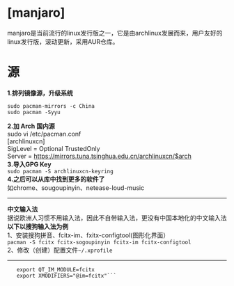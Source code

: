 **[manjaro]**
=====
manjaro是当前流行的linux发行版之一，它是由archlinux发展而来，用户友好的linux发行版，滚动更新，采用AUR仓库。    

**源**
=====
**1.排列镜像源，升级系统**      
```
sudo pacman-mirrors -c China
sudo pacman -Syyu
```
**2.加 Arch 国内源**    
sudo vi /etc/pacman.conf  
[archlinuxcn]       
SigLevel = Optional TrustedOnly     
Server = https://mirrors.tuna.tsinghua.edu.cn/archlinuxcn/$arch       
**3.导入GPG Key**    
```sudo pacman -S archlinuxcn-keyring```  
**4.之后可以从库中找到更多的软件了**   
如chrome、sougoupinyin、netease-loud-music
***
**中文输入法**   
据说欧洲人习惯不用输入法，因此不自带输入法，更没有中国本地化的中文输入法  
**以下以搜狗输入法为例**      
1、安装搜狗拼音、fcitx-im、fxitx-configtool(图形化界面）   
```pacman -S fcitx fcitx-sogoupinyin fcitx-im fcitx-configtool```   
2、修改（创建）配置文件`~/.xprofile`     
***
```export GTK_IM_MODULE=fcitx  
   export QT_IM_MODULE=fcitx   
   export XMODIFIERS="@im=fcitx"```   
    
